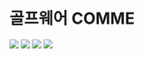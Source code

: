 # 골프웨어 COMME

<img src="https://img.shields.io/badge/Java-3766AB?style=flat-square&logo=Java&logoColor=white"/></a>
<img src="https://img.shields.io/badge/JS-3766AB?style=flat-square&logo=JavaScript&logoColor=white"/></a>
<img src="https://img.shields.io/badge/CSS-3766AB?style=flat-square&logo=CSS&logoColor=white"/></a>
<img src="https://img.shields.io/badge/HTML5-3766AB?style=flat-square&logo=HTML5&logoColor=white"/></a>
